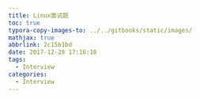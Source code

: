```yaml
---
title: Linux面试题
toc: true
typora-copy-images-to: ../../gitbooks/static/images/
mathjax: true
abbrlink: 2c15b1bd
date: 2017-12-28 17:16:18
tags:
  - Interview
categories:
  - Interview
---
```

